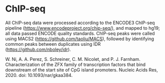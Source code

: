 # ChIP-seq

All ChIP-seq data were processed according to the ENCODE3 ChIP-seq pipeline (https://www.encodeproject.org/chip-seq/), and mapped to hg19; all data passed ENCODE quality standards. ChIP-seq peaks were called using MACS2 (https://github.com/taoliu/MACS), followed by identifying common peaks between duplicates using IDR (https://github.com/nboley/idr).

W. Ni, A. A. Perez, S. Schreiner, C. M. Nicolet, and P. J. Farnham. Characterization of the ZFX family of transcription factors that bind downstream of the start site of CpG island promoters. Nucleic Acids Res, 2020. doi: 10.1093/nar/gkaa384.
